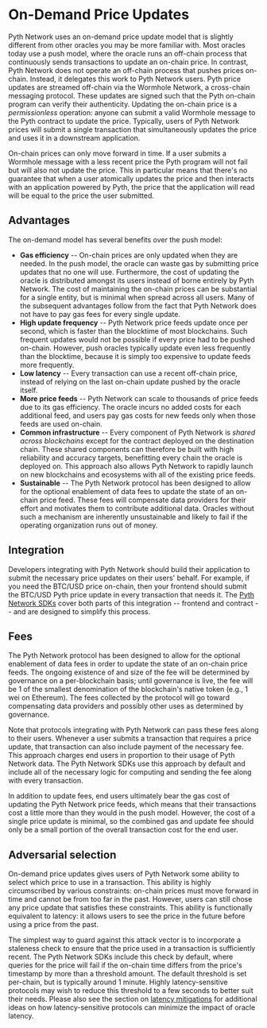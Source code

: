 # On-Demand Price Updates

Pyth Network uses an on-demand price update model that is slightly different from other oracles you may be more familiar with.
Most oracles today use a push model, where the oracle runs an off-chain process that continuously sends transactions to update an on-chain price.
In contrast, Pyth Network does not operate an off-chain process that pushes prices on-chain.
Instead, it delegates this work to Pyth Network users.
Pyth price updates are streamed off-chain via the Wormhole Network, a cross-chain messaging protocol.
These updates are signed such that the Pyth on-chain program can verify their authenticity.
Updating the on-chain price is a *permissionless* operation: anyone can submit a valid Wormhole message to the Pyth contract to update the price.
Typically, users of Pyth Network prices will submit a single transaction that simultaneously updates the price and uses it in a downstream application.

On-chain prices can only move forward in time. If a user submits a Wormhole message with a less recent price the Pyth program will not fail but will
also not update the price. This in particular means that there's no guarantee that when a user atomically updates the price and then interacts with an application powered by Pyth,
the price that the application will read will be equal to the price the user submitted.
## Advantages

The on-demand model has several benefits over the push model:

- **Gas efficiency** -- On-chain prices are only updated when they are needed.
  In the push model, the oracle can waste gas by submitting price updates that no one will use.
  Furthermore, the cost of updating the oracle is distributed amongst its users instead of borne entirely by Pyth Network.
  The cost of maintaining the on-chain prices can be substantial for a single entity, but is minimal when spread across all users.
  Many of the subsequent advantages follow from the fact that Pyth Network does not have to pay gas fees for every single update.
- **High update frequency** -- Pyth Network price feeds update once per second, which is faster than the blocktime of most blockchains.
  Such frequent updates would not be possible if every price had to be pushed on-chain.
  However, push oracles typically update even less frequently than the blocktime, because it is simply too expensive to update feeds more frequently.
- **Low latency** -- Every transaction can use a recent off-chain price, instead of relying on the last on-chain update pushed by the oracle itself.
- **More price feeds** -- Pyth Network can scale to thousands of price feeds due to its gas efficiency.
  The oracle incurs no added costs for each additional feed, and users pay gas costs for new feeds only when those feeds are used on-chain.
- **Common infrastructure** -- Every component of Pyth Network is *shared across blockchains* except for the contract deployed on the destination chain.
  These shared components can therefore be built with high reliability and accuracy targets, benefitting every chain the oracle is deployed on.
  This approach also allows Pyth Network to rapidly launch on new blockchains and ecosystems with all of the existing price feeds.
- **Sustainable** -- The Pyth Network protocol has been designed to allow for the optional enablement of data fees to update the state of an on-chain price feed.
  These fees will compensate data providers for their effort and motivates them to contribute additional data.
  Oracles without such a mechanism are inherently unsustainable and likely to fail if the operating organization runs out of money.

## Integration

Developers integrating with Pyth Network should build their application to submit the necessary price updates on their users' behalf.
For example, if you need the BTC/USD price on-chain, then your frontend should submit the BTC/USD Pyth price update in every transaction that needs it.
The [Pyth Network SDKs](consume-data.md) cover both parts of this integration -- frontend and contract -- and are designed to simplify this process.

## Fees

The Pyth Network protocol has been designed to allow for the optional enablement of data fees in order to update the state of an on-chain price feeds.
The ongoing existence of and size of the fee will be determined by governance on a per-blockchain basis; until governance is live, the fee will be 1 of the smallest denomination of the blockchain's native token (e.g., 1 wei on Ethereum).
The fees collected by the protocol will go toward compensating data providers and possibly other uses as determined by governance.

Note that protocols integrating with Pyth Network can pass these fees along to their users.
Whenever a user submits a transaction that requires a price update, that transaction can also include payment of the necessary fee.
This approach charges end users in proportion to their usage of Pyth Network data.
The Pyth Network SDKs use this approach by default and include all of the necessary logic for computing and sending the fee along with every transaction.

In addition to update fees, end users ultimately bear the gas cost of updating the Pyth Network price feeds, which means that their transactions cost a little more than they would in the push model.
However, the cost of a single price update is minimal, so the combined gas and update fee should only be a small portion of the overall transaction cost for the end user.

## Adversarial selection

On-demand price updates gives users of Pyth Network some ability to select which price to use in a transaction.
This ability is highly circumscribed by various constraints: on-chain prices must move forward in time and cannot be from too far in the past.
However, users can still chose any price update that satisfies these constraints.
This ability is functionally equivalent to latency: it allows users to see the price in the future before using a price from the past.

The simplest way to guard against this attack vector is to incorporate a staleness check to ensure that the price used in a transaction is sufficiently recent.
The Pyth Network SDKs include this check by default, where queries for the price will fail if the on-chain time differs from the price's timestamp by more than a threshold amount.
The default threshold is set per-chain, but is typically around 1 minute.
Highly latency-sensitive protocols may wish to reduce this threshold to a few seconds to better suit their needs.
Please also see the section on [latency mitigations](best-practices.md#latency) for additional ideas on how latency-sensitive protocols can minimize the impact of oracle latency.

